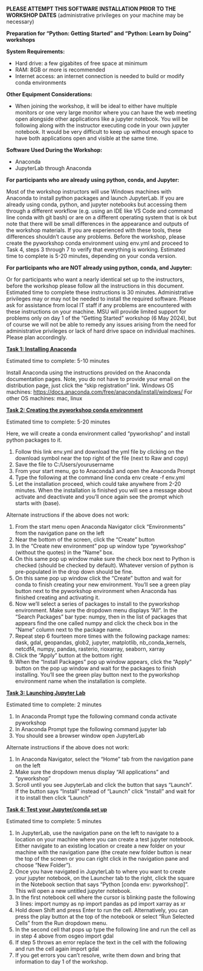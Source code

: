 **PLEASE ATTEMPT THIS SOFTWARE INSTALLATION PRIOR TO THE WORKSHOP DATES** (administrative privileges on your machine may be necessary)

**Preparation for “Python: Getting Started” and “Python: Learn by Doing” workshops**

**System Requirements:**
-	Hard drive: a few gigabites of free space at minimum 
-	RAM: 8GB or more is recommended
-	Internet access: an internet connection is needed to build or modify conda environments

**Other Equipment Considerations:**
-	When joining the workshop, it will be ideal to either have multiple monitors or one very large monitor where you can have the web meeting open alongside other applications like a jupyter notebook. You will be following along with the instructor executing code in your own jupyter notebook. It would be very difficult to keep up without enough space to have both applications open and visible at the same time.

**Software Used During the Workshop:**
-	Anaconda 
-	JupyterLab through Anaconda

**For participants who are already using python, conda, and Jupyter:**

Most of the workshop instructors will use Windows machines with Anaconda to install python packages and launch JupyterLab. If you are already using conda, python, and jupyter notebooks but accessing them through a different workflow (e.g. using an IDE like VS Code and command line conda with git bash) or are on a different operating system that is ok but note that there will be small differences in the appearance and outputs of the workshop materials. If you are experienced with these tools, these differences shouldn’t cause any problems. Before the workshop, please create the pyworkshop conda environment using env.yml and proceed to Task 4, steps 3 through 7 to verify that everything is working. Estimated time to complete is 5-20 minutes, depending on your conda version.

**For participants who are NOT already using python, conda, and Jupyter:**

Or for participants who want a nearly identical set up to the instructors, before the workshop please follow all the instructions in this document. Estimated time to complete these instructions is 30 minutes. Administrative privileges may or may not be needed to install the required software. Please ask for assistance from local IT staff if any problems are encountered with these instructions on your machine. MSU will provide limited support for problems only on day 1 of the “Getting Started” workshop (6 May 2024), but of course we will not be able to remedy any issues arising from the need for administrative privileges or lack of hard drive space on individual machines. Please plan accordingly.


<u>**Task 1: Installing Anaconda**</u>

Estimated time to complete: 5-10 minutes

Install Anaconda using the instructions provided on the Anaconda documentation pages. Note, you do not have to provide your email on the distribution page, just click the “skip registration” link.
Windows OS machines: https://docs.anaconda.com/free/anaconda/install/windows/ 
For other OS machines: mac, linux 


<u>**Task 2: Creating the pyworkshop conda environment**</u>

Estimated time to complete: 5-20 minutes

Here, we will create a conda environment called “pyworkshop” and install python packages to it.

1.	Follow this link env.yml and download the yml file by clicking on the download symbol near the top right of the file (next to Raw and copy)
2.	Save the file to C:/Users/yourusername
3.	From your start menu, go to Anaconda3 and open the Anaconda Prompt
4.	Type the following at the command line
conda env create -f env.yml
5.	Let the installation proceed, which could take anywhere from 2-20 minutes. When the installation is finished you will see a message about activate and deactivate and you’ll once again see the prompt which starts with (base).

Alternate instructions if the above does not work:
1.	From the start menu open Anaconda Navigator click “Environments” from the navigation pane on the left
2.	Near the bottom of the screen, click the “Create” button
3.	In the “Create new environment” pop up window type “pyworkshop” (without the quotes) in the “Name” box. 
4.	On this same pop up window make sure the check box next to Python is checked (should be checked by default). Whatever version of python is pre-populated in the drop down should be fine.
5.	On this same pop up window click the “Create” button and wait for conda to finish creating your new environment. You’ll see a green play button next to the pyworkshop environment when Anaconda has finished creating and activating it.
6.	Now we’ll select a series of packages to install to the pyworkshop environment. Make sure the dropdown menu displays “All”. In the “Search Packages” bar type: numpy, then in the list of packages that appears find the one called numpy and click the check box in the “Name” column next to the package name.
7.	Repeat step 6 fourteen more times with the following package names: dask, gdal, geopandas, glob2, jupyter, matplotlib, nb_conda_kernels, netcdf4, numpy, pandas, rasterio, rioxarray, seaborn, xarray
8.	Click the “Apply” button at the bottom right
9.	When the “Install Packages” pop up window appears, click the “Apply” button on the pop up window and wait for the packages to finish installing. You’ll see the green play button next to the pyworkshop environment name when the installation is complete. 


<u>**Task 3: Launching Jupyter Lab**</u>

Estimated time to complete: 2 minutes

1.	In Anaconda Prompt type the following command
conda activate pyworkshop
2.	In Anaconda Prompt type the following command
jupyter lab
3.	You should see a browser window open JupyterLab

Alternate instructions if the above does not work:
1.	In Anaconda Navigator, select the “Home” tab from the navigation pane on the left
2.	Make sure the dropdown menus display “All applications” and “pyworkshop”
3.	Scroll until you see JupyterLab and click the button that says “Launch”. If the button says “Install” instead of “Launch” click “Install” and wait for it to install then click “Launch”


<u>**Task 4: Test your Jupyter/conda set up**</u>

Estimated time to complete: 5 minutes

1.	In JupyterLab, use the navigation pane on the left to navigate to a location on your machine where you can create a test jupyter notebook. Either navigate to an existing location or create a new folder on your machine with the navigation pane (the create new folder button is near the top of the screen or you can right click in the navigation pane and choose “New Folder”).
2.	Once you have navigated in JupyterLab to where you want to create your jupyter notebook, on the Launcher tab to the right, click the square in the Notebook section that says “Python [conda env: pyworkshop]”. This will open a new untitled jupyter notebook. 
3.	In the first notebook cell where the cursor is blinking paste the following 3 lines:
import numpy as np
import pandas as pd
import xarray as xr
4.	Hold down Shift and press Enter to run the cell. Alternatively, you can press the play button at the top of the notebook or select “Run Selected Cells” from the Run dropdown menu.
5.	In the second cell that pops up type the following line and run the cell as in step 4 above
from osgeo import gdal
6.	If step 5 throws an error replace the text in the cell with the following and run the cell again
import gdal
7.	If you get errors you can’t resolve, write them down and bring that information to day 1 of the workshop.